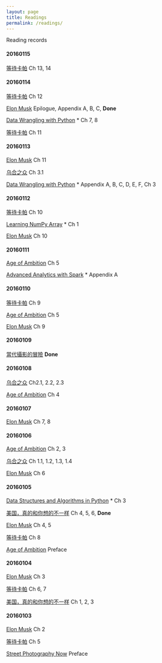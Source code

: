 ```yaml
---
layout: page
title: Readings
permalink: /readings/
---
```


Reading records

#### 20160115

[等待卡帕](http://book.douban.com/subject/6894177/)
	Ch 13, 14

#### 20160114

[等待卡帕](http://book.douban.com/subject/6894177/)
	Ch 12

[Elon Musk](http://book.douban.com/subject/26372738/)
	Epilogue, Appendix A, B, C, __Done__

[Data Wrangling with Python](shop.oreilly.com/product/0636920032861.do) *
	Ch 7, 8

[等待卡帕](http://book.douban.com/subject/6894177/)
	Ch 11

#### 20160113

[Elon Musk](http://book.douban.com/subject/26372738/)
  Ch 11

[乌合之众](http://book.douban.com/subject/4258830/)
	Ch 3.1

[Data Wrangling with Python](shop.oreilly.com/product/0636920032861.do) *
	Appendix A, B, C, D, E, F, Ch 3

#### 20160112

[等待卡帕](http://book.douban.com/subject/6894177/)
	Ch 10

[Learning NumPy Array](https://www.packtpub.com/application-development/learning-numpy-array) *
	Ch 1

[Elon Musk](http://book.douban.com/subject/26372738/)
  Ch 10

#### 20160111

[Age of Ambition](http://book.douban.com/subject/25740186/)
  Ch 5

[Advanced Analytics with Spark](http://shop.oreilly.com/product/0636920035091.do) *
  Appendix A

#### 20160110

[等待卡帕](http://book.douban.com/subject/6894177/)
  Ch 9

[Age of Ambition](http://book.douban.com/subject/25740186/)
  Ch 5

[Elon Musk](http://book.douban.com/subject/26372738/)
  Ch 9

#### 20160109

[當代攝影的冒險](http://book.douban.com/subject/26374192/)
  __Done__

#### 20160108

[乌合之众](http://book.douban.com/subject/4258830/)
  Ch2.1, 2.2, 2.3

[Age of Ambition](http://book.douban.com/subject/25740186/)
  Ch 4

#### 20160107

[Elon Musk](http://book.douban.com/subject/26372738/)
  Ch 7, 8

#### 20160106

[Age of Ambition](http://book.douban.com/subject/25740186/)
  Ch 2, 3

[乌合之众](http://book.douban.com/subject/4258830/)
  Ch 1.1, 1.2, 1.3, 1.4

[Elon Musk](http://book.douban.com/subject/26372738/)
  Ch 6

#### 20160105

[Data Structures and Algorithms in Python](http://as.wiley.com/WileyCDA/WileyTitle/productCd-EHEP002510.html) *
  Ch 3

[美国，真的和你想的不一样](http://book.douban.com/subject/23694625/)
  Ch 4, 5, 6, __Done__

[Elon Musk](http://book.douban.com/subject/26372738/)
	Ch 4, 5

[等待卡帕](http://book.douban.com/subject/6894177/)
	Ch 8

[Age of Ambition](http://book.douban.com/subject/25740186/)
	Preface

#### 20160104

[Elon Musk](http://book.douban.com/subject/26372738/)
 	Ch 3

[等待卡帕](http://book.douban.com/subject/6894177/)
	Ch 6, 7

[美国，真的和你想的不一样](http://book.douban.com/subject/23694625/)
	Ch 1, 2, 3

#### 20160103

[Elon Musk](http://book.douban.com/subject/26372738/)
	Ch 2

[等待卡帕](http://book.douban.com/subject/6894177/)
 	Ch 5

[Street Photography Now](http://book.douban.com/subject/5279388/)
	Preface
